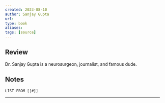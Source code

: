 ```yaml
---
created: 2023-08-10
author: Sanjay Gupta
url: 
type: book
aliases: 
tags: [source]
---
```

## Review
Dr. Sanjay Gupta is a neurosurgeon, journalist, and famous dude.

## Notes
```dataview
LIST FROM [[#]]
```

---